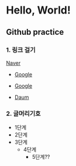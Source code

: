
<h1>Hello, World!</h1>

<h2> Github practice </h2>

<h3>1. 링크 걸기</h3>

[Naver][naverlink]

[naverlink]: https://naver.com "Go naver"

<ul>
<li>
  
[Google][googlelink]
  
[googlelink]: https://google.com "Go google"

</li>
</ul>


* [Google][googlelink]

[googlelink]: https://google.com "Go google"

* [Daum](https://Daum.net, "Daum link")


<h3>2. 글머리기호</h3>

 * 1단계
  * 2단계
   * 3단계
     * 4단계
       * 5단계??

